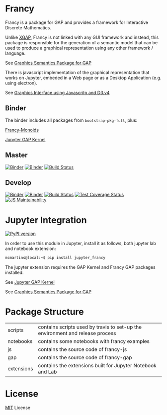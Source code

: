 # Francy

Francy is a package for GAP and provides a framework for Interactive Discrete Mathematics.

Unlike [XGAP](https://github.com/gap-packages/xgap), Francy is not linked with any GUI framework and instead, 
this package is responsible for the generation of a semantic model that can be used to produce a graphical representation using any other framework / language.

See [Graphics Semantics Package for GAP](/gap)

There is javascript implementation of the graphical representation that works on Jupyter, embeded in a Web page or as a Desktop Application (e.g. using electron).

See [Graphics Interface using Javascritp and D3.v4](/js)

## Binder 

The binder includes all packages from `bootstrap-pkg-full`, plus:

[Francy-Monoids](https://github.com/gap-packages/FrancyMonoids)

[Jupyter GAP Kernel](https://github.com/gap-packages/JupyterKernel)

## Master

[![Binder](https://mybinder.org/badge.svg)](https://mybinder.org/v2/gh/mcmartins/francy/master)
[![Binder](https://mybinder.org/badge.svg)](https://mybinder.org/v2/gh/mcmartins/francy/master?urlpath=lab)
[![Build Status](https://travis-ci.org/mcmartins/francy.svg?branch=master)](https://travis-ci.org/mcmartins/francy)

## Develop

[![Binder](https://mybinder.org/badge.svg)](https://mybinder.org/v2/gh/mcmartins/francy/develop)
[![Binder](https://mybinder.org/badge.svg)](https://mybinder.org/v2/gh/mcmartins/francy/develop?urlpath=lab)
[![Build Status](https://travis-ci.org/mcmartins/francy.svg?branch=develop)](https://travis-ci.org/mcmartins/francy)
[![Test Coverage Status](https://codecov.io/gh/mcmartins/francy/branch/develop/graph/badge.svg)](https://codecov.io/gh/mcmartins/francy)
[![JS Maintainability](https://api.codeclimate.com/v1/badges/db52d89d90ab0d7e6fd4/maintainability)](https://codeclimate.com/github/mcmartins/francy/maintainability)

# Jupyter Integration

[![PyPI version](https://badge.fury.io/py/jupyter-francy.svg)](https://badge.fury.io/py/jupyter-francy)

In order to use this module in Jupyter, install it as follows, both jupyter lab and notebook extension:

```bash
mcmartins@local:~$ pip install jupyter_francy
```

The jupyter extension requires the GAP Kernel and Francy GAP packages installed.

See [Jupyter GAP Kernel](https://github.com/gap-packages/JupyterKernel)

See [Graphics Semantics Package for GAP](/gap)

# Package Structure

|||
|:-------------------------------------|:---|
| scripts    | contains scripts used by travis to set-up the environment and release process|
| notebooks  | contains some notebooks with francy examples   |
| js         | contains the source code of francy-js | 
| gap        | contains the source code of francy-gap |
| extensions | contains the extensions built for Jupyter Notebook and Lab |

# License

[MIT](LICENSE) License
